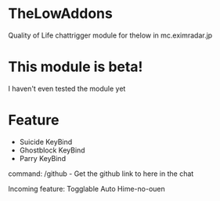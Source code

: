 # TheLowAddons
Quality of Life chattrigger module for thelow in mc.eximradar.jp
# This module is beta!
I haven't even tested the module yet

# Feature
- Suicide KeyBind
- Ghostblock KeyBind
- Parry KeyBind

command:
/github - Get the github link to here in the chat

Incoming feature:
Togglable Auto Hime-no-ouen
